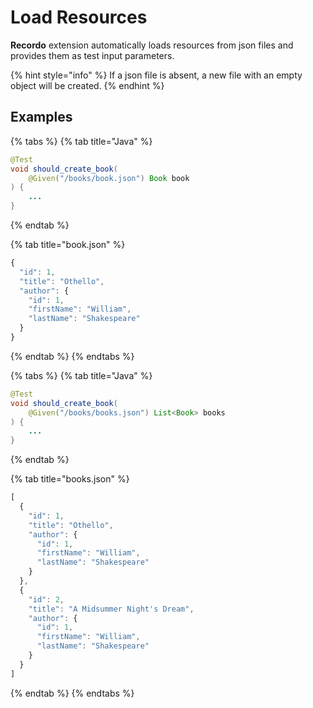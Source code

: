 # Load Resources

**Recordo** extension automatically loads resources from json files and provides them as test input parameters.

{% hint style="info" %}
If a json file is absent, a new file with an empty object will be created.
{% endhint %}

## Examples

{% tabs %}
{% tab title="Java" %}
```java
@Test
void should_create_book(
    @Given("/books/book.json") Book book
) {
    ...
}
```
{% endtab %}

{% tab title="book.json" %}
```javascript
{
  "id": 1,
  "title": "Othello",
  "author": {
    "id": 1,
    "firstName": "William",
    "lastName": "Shakespeare"
  }
}
```
{% endtab %}
{% endtabs %}

{% tabs %}
{% tab title="Java" %}
```java
@Test
void should_create_book(
    @Given("/books/books.json") List<Book> books
) {
    ...
}
```
{% endtab %}

{% tab title="books.json" %}
```javascript
[
  {
    "id": 1,
    "title": "Othello",
    "author": {
      "id": 1,
      "firstName": "William",
      "lastName": "Shakespeare"
    }
  },
  {
    "id": 2,
    "title": "A Midsummer Night's Dream",
    "author": {
      "id": 1,
      "firstName": "William",
      "lastName": "Shakespeare"
    }
  }
]
```
{% endtab %}
{% endtabs %}

